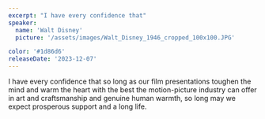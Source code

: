 ```yaml
---
excerpt: "I have every confidence that"
speaker:
  name: 'Walt Disney'
  picture: '/assets/images/Walt_Disney_1946_cropped_100x100.JPG'

color: '#1d86d6'
releaseDate: '2023-12-07'
---
```

I have every confidence that so long as our film presentations toughen the mind and warm the heart with the best the motion-picture industry can offer in art and craftsmanship and genuine human warmth, so long may we expect prosperous support and a long life.
